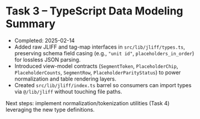 # Task 3 – TypeScript Data Modeling Summary

- Completed: 2025-02-14
- Added raw JLIFF and tag-map interfaces in `src/lib/jliff/types.ts`, preserving schema field casing (e.g., `"unit id"`, `placeholders_in_order`) for lossless JSON parsing.
- Introduced view-model contracts (`SegmentToken`, `PlaceholderChip`, `PlaceholderCounts`, `SegmentRow`, `PlaceholderParityStatus`) to power normalization and table rendering layers.
- Created `src/lib/jliff/index.ts` barrel so consumers can import types via `@/lib/jliff` without touching file paths.

Next steps: implement normalization/tokenization utilities (Task 4) leveraging the new type definitions.
